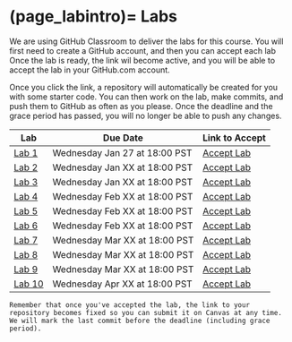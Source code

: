 (page_labintro)=
Labs
=======================

<head>
    <base target="_blank">
</head>

We are using GitHub Classroom to deliver the labs for this course.
You will first need to create a GitHub account, and then you can accept each lab
Once the lab is ready, the link wil become active, and you will be able to accept the lab in your GitHub.com account.

Once you click the link, a repository will automatically be created for you with some starter code.
You can then work on the lab, make commits, and push them to GitHub as often as you please. 
Once the deadline and the grace period has passed, you will no longer be able to push any changes.

| Lab        | Due Date                      | Link to Accept |
|------------|-------------------------------|----------------|
| [Lab 1](class/week01/lab.md)  | Wednesday Jan 27 at 18:00 PST | [Accept Lab](https://classroom.github.com/a/0Dk_zNST) |
| [Lab 2]()  | Wednesday Jan XX at 18:00 PST | [Accept Lab]() |
| [Lab 3]()  | Wednesday Jan XX at 18:00 PST | [Accept Lab]() |
| [Lab 4]()  | Wednesday Feb XX at 18:00 PST | [Accept Lab]() |
| [Lab 5]()  | Wednesday Feb XX at 18:00 PST | [Accept Lab]() |
| [Lab 6]()  | Wednesday Feb XX at 18:00 PST | [Accept Lab]() |
| [Lab 7]()  | Wednesday Mar XX at 18:00 PST | [Accept Lab]() |
| [Lab 8]()  | Wednesday Mar XX at 18:00 PST | [Accept Lab]() |
| [Lab 9]()  | Wednesday Mar XX at 18:00 PST | [Accept Lab]() |
| [Lab 10]() | Wednesday Apr XX at 18:00 PST | [Accept Lab]() |

```{tip}
Remember that once you've accepted the lab, the link to your repository becomes fixed so you can submit it on Canvas at any time. We will mark the last commit before the deadline (including grace period).
```





